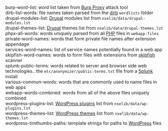 burp-word-list: word list taken from [Burp Proxy](https://portswigger.net/burp "Burp Suite Scanner") attack tool  
dirb-list-words: file names taken parsed from the [dirb](https://dirb.sourceforge.net) `wordlists` folder 
drupal-modules-list: [Drupal](https://www.drupal.org/) modules list from `nselib/data/drupal-modules.lst`  
drupal-themes-list: [Drupal](https://www.drupal.org/) themes list from `nselib/data/drupal-themes.lst`  
phpx-all-words: words uniquely parsed from all [PHP](http://www.php.net) files in `webapp-files`  
private-word-names: words that form private file names after extension appendage  
services-word-names: list of service names potentially found in a web app  
skipfish-word-names: words to form files with extensions from [skipfish](https://code.google.com/archive/p/skipfish/ "Skipfish is an active web application security reconnaissance tool") scanner  
splunk-public-terms: words related to server and browser side web technologies.. the `etc/anonymizer/public-terms.txt` file from a [Splunk](https://www.splunk.com/) install  
various-common-words: words that are commonly used to name files in web apps  
webapp-words-combined: words from all of the above files uniquely combined  
wordpress-plugins-list: [WordPress plugins](https://wordpress.org/plugins/ "WordPress Plugins") list from `nselib/data/wp-plugins.lst`  
wordpress-themes-list: [WordPress themes](https://wordpress.org/themes/ "WordPress Themes") list from `nselib/data/wp-themes.lst`  
wordpress-timthumbs-paths: template strings for paths to [WordPress](https://wordpress.org/) files  
